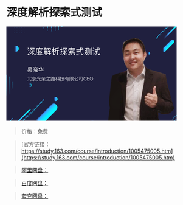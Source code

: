 # 深度解析探索式测试

![img](../../../assets/study163/free/7f41932e-0402-491f-afd6-73cf73552a46.png)

> 价格：免费

> [官方链接：https://study.163.com/course/introduction/1005475005.htm](https://study.163.com/course/introduction/1005475005.htm)

> [阿里网盘：]()

> [百度网盘：]()

> [夸克网盘：]()

